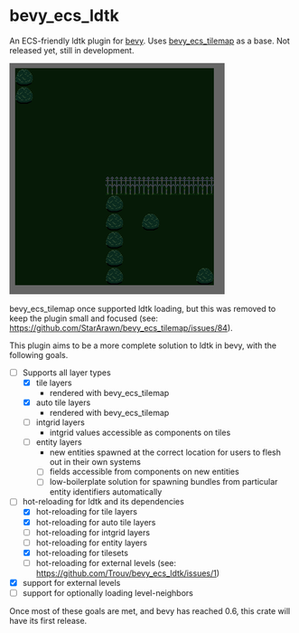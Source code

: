 # bevy_ecs_ldtk
An ECS-friendly ldtk plugin for [bevy](https://github.com/bevyengine/bevy).
Uses [bevy_ecs_tilemap](https://github.com/StarArawn/bevy_ecs_tilemap) as a base.
Not released yet, still in development.

![screenshot](repo/screenshot.png)

bevy_ecs_tilemap once supported ldtk loading, but this was removed to keep the plugin small and focused (see: https://github.com/StarArawn/bevy_ecs_tilemap/issues/84).

This plugin aims to be a more complete solution to ldtk in bevy, with the following goals.
- [ ] Supports all layer types
  - [x] tile layers
    - rendered with bevy_ecs_tilemap
  - [x] auto tile layers
    - rendered with bevy_ecs_tilemap
  - [ ] intgrid layers
    - intgrid values accessible as components on tiles
  - [ ] entity layers
    - new entities spawned at the correct location for users to flesh out in their own systems
    - [ ] fields accessible from components on new entities
    - [ ] low-boilerplate solution for spawning bundles from particular entity identifiers automatically
- [ ] hot-reloading for ldtk and its dependencies
  - [x] hot-reloading for tile layers
  - [x] hot-reloading for auto tile layers
  - [ ] hot-reloading for intgrid layers
  - [ ] hot-reloading for entity layers
  - [x] hot-reloading for tilesets
  - [ ] hot-reloading for external levels (see: https://github.com/Trouv/bevy_ecs_ldtk/issues/1)
- [x] support for external levels
- [ ] support for optionally loading level-neighbors

Once most of these goals are met, and bevy has reached 0.6, this crate will have its first release.
